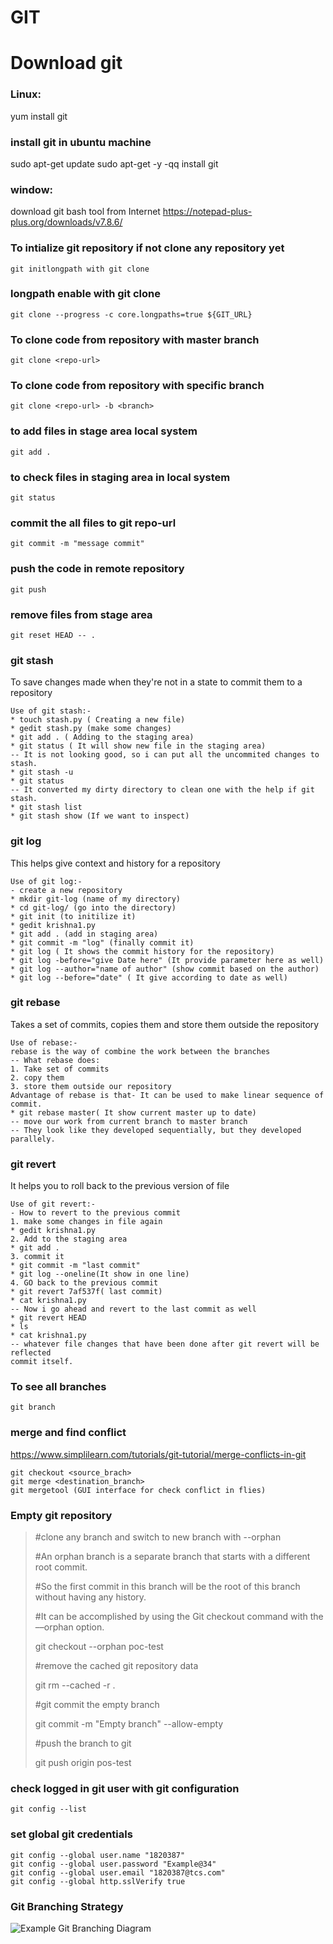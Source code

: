 # GIT

# Download git

### Linux:

yum install git

### install git in ubuntu machine

sudo apt-get update
sudo apt-get -y -qq install git

### window:

download git bash tool from Internet
https://notepad-plus-plus.org/downloads/v7.8.6/

### To intialize git repository if not clone any repository yet

```
git initlongpath with git clone 
```

### longpath enable with git clone

```
git clone --progress -c core.longpaths=true ${GIT_URL}
```

### To clone code from repository with master branch

```
git clone <repo-url>
```

### To clone code from repository with specific branch

```
git clone <repo-url> -b <branch>
```

### to add files in stage area local system

```
git add .
```

### to check files in staging area in local system

```
git status
```

### commit the all files to git repo-url

```
git commit -m "message commit"
```

### push the code in remote repository

```
git push
```

### remove files from stage area

```
git reset HEAD -- .
```

### git stash

To save changes made when they're not in a state to commit them to a
repository

```
Use of git stash:-
* touch stash.py ( Creating a new file)
* gedit stash.py (make some changes)
* git add . ( Adding to the staging area)
* git status ( It will show new file in the staging area)
-- It is not looking good, so i can put all the uncommited changes to stash.
* git stash -u
* git status
-- It converted my dirty directory to clean one with the help if git stash.
* git stash list
* git stash show (If we want to inspect)
```

### git log

This helps give context and history for a repository

```
Use of git log:-
- create a new repository
* mkdir git-log (name of my directory)
* cd git-log/ (go into the directory)
* git init (to initilize it)
* gedit krishna1.py
* git add . (add in staging area)
* git commit -m "log" (finally commit it)
* git log ( It shows the commit history for the repository)
* git log -before="give Date here" (It provide parameter here as well)
* git log --author="name of author" (show commit based on the author)
* git log --before="date" ( It give according to date as well)
```

### git rebase

Takes a set of commits, copies them and store them outside the
repository

```
Use of rebase:-
rebase is the way of combine the work between the branches
-- What rebase does:
1. Take set of commits
2. copy them
3. store them outside our repository
Advantage of rebase is that- It can be used to make linear sequence of commit.
* git rebase master( It show current master up to date)
-- move our work from current branch to master branch
-- They look like they developed sequentially, but they developed parallely.
```

### git revert

It helps you to roll back to the previous version of file

```
Use of git revert:-
- How to revert to the previous commit
1. make some changes in file again
* gedit krishna1.py
2. Add to the staging area
* git add .
3. commit it
* git commit -m "last commit"
* git log --oneline(It show in one line)
4. GO back to the previous commit
* git revert 7af537f( last commit)
* cat krishna1.py
-- Now i go ahead and revert to the last commit as well
* git revert HEAD
* ls
* cat krishna1.py
-- whatever file changes that have been done after git revert will be reflected
commit itself.
```

### To see all branches

```
git branch
```

### merge and find conflict

https://www.simplilearn.com/tutorials/git-tutorial/merge-conflicts-in-git

```
git checkout <source_brach>
git merge <destination_branch>
git mergetool (GUI interface for check conflict in flies)
```

### Empty git repository

> #clone any branch and switch to new branch with --orphan
> 
> #An orphan branch is a separate branch that starts with a different root commit. 
> 
> #So the first commit in this branch will be the root of this branch without having any history.
> 
> #It can be accomplished by using the Git checkout command with the ––orphan option.
> 
> git checkout --orphan poc-test
> 
> #remove the cached git repository data
> 
> git rm --cached -r .
> 
> #git commit the empty branch
> 
> git commit -m "Empty branch" --allow-empty
> 
> #push the branch to git
> 
> git push origin pos-test

### check logged in git user with git configuration

```
git config --list
```

### set global git credentials

```
git config --global user.name "1820387"
git config --global user.password "Example@34"
git config --global user.email "1820387@tcs.com"
git config --global http.sslVerify true
```

### Git Branching Strategy

![Example Git Branching Diagram](https://user-images.githubusercontent.com/1256329/117236177-33599100-adf6-11eb-967c-5ef7898b55dc.png)
